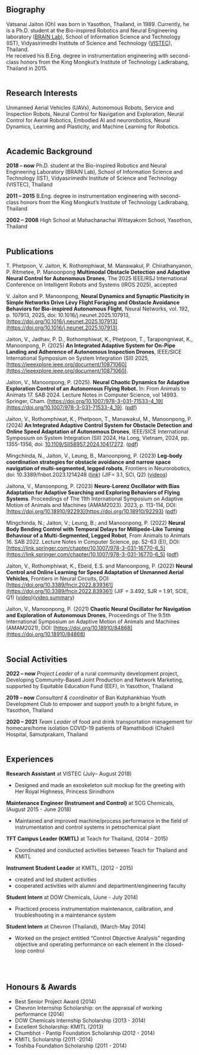 ## Biography

Vatsanai Jaiton (Oh) was born in Yasothon, Thailand, in 1989. Currently, he is a Ph.D. student at the Bio-inspired Robotics and Neural Engineering laboratory ([BRAIN Lab](https://brain.vistec.ac.th/)), School of Information Science and Technology (IST), Vidyasirimedhi Institute of Science and Technology ([VISTEC](https://www.vistec.ac.th/)), Thailand. <br>He received his B.Eng. degree in instrumentation engineering with second-class honors from the King Mongkut’s Institute of Technology Ladkrabang, Thailand in 2015.
<br> 
<br>   

## Research Interests
Unmanned Aerial Vehicles (UAVs), Autonomous Robots, Service and Inspection Robots, Neural Control for Navigation and Exploration, Neural Control for Aerial Robotics, Embodied AI and neurorobotics, Neural Dynamics, Learning and Plasticity, and Machine Learning for Robotics.
<br> 
<br>  

## Academic Background
**2018 – now**	  Ph.D. student at the Bio-inspired Robotics and Neural Engineering Laboratory (BRAIN Lab), School of Information Science and Technology (IST),   Vidyasirimedhi Institute of Science and Technology (VISTEC), Thailand

**2011 – 2015** 	B.Eng. degree in instrumentation engineering with second-class honors from the King Mongkut’s Institute of Technology Ladkrabang, Thailand

**2002 – 2008**	  High School at Mahachanachai Wittayakom School, Yasothon, Thailand
<br> 
<br>

## Publications
T. Phetpoon, V. Jaiton, K. Rothomphiwat, M. Manawakul, P. Chirathanyanon, P. Ritmetee, P. Manoonpong **Multimodal Obstacle Detection and Adaptive Neural Control for Autonomous Drones**, The 2025 IEEE/RSJ International Conference on Intelligent Robots and Systems (IROS 2025), accepted

V. Jaiton and P. Manoonpong, **Neural Dynamics and Synaptic Plasticity in Simple Networks Drive Lévy Flight Foraging and Obstacle Avoidance Behaviors for Bio-inspired Autonomous Flight**, Neural Networks, vol. 192, p. 107913, 2025, doi: 10.1016/j.neunet.2025.107913, [https://doi.org/10.1016/j.neunet.2025.107913](https://doi.org/10.1016/j.neunet.2025.107913).

Jaiton, V., Jadhav, P. D., Rothomphiwat, K., Phetpoon, T., Tarapongniwat, K., Manoonpong, P. (2025) **An Integrated Adaptive System for On-Pipe Landing and Adherence of Autonomous Inspection Drones**, IEEE/SICE International Symposium on System Integration (SII) 2025, [https://ieeexplore.ieee.org/document/10871060](https://ieeexplore.ieee.org/document/10871060).

Jaiton, V., Manoonpong, P. (2025). **Neural Chaotic Dynamics for Adaptive Exploration Control of an Autonomous Flying Robot.** In: From Animals to Animats 17. SAB 2024. Lecture Notes in Computer Science, vol 14993. Springer, Cham. [https://doi.org/10.1007/978-3-031-71533-4_19](https://doi.org/10.1007/978-3-031-71533-4_19). ([pdf](https://drive.google.com/file/d/15ob_XriJ8cXYuuio0lvAXAFUiANYRSo6/view?usp=sharing))

Jaiton, V., Rothomphiwat, K., Phetpoon, T., Manawakul, M., Manoonpong, P. (2024) **An Integrated Adaptive Control System for Obstacle Detection and Online Speed Adaptation of Autonomous Drones**, IEEE/SICE International Symposium on System Integration (SII) 2024, Ha Long, Vietnam, 2024, pp. 1355-1356, doi: [10.1109/SII58957.2024.10417272](10.1109/SII58957.2024.10417272). ([pdf](https://drive.google.com/file/d/1nccpGB7YxN5w6gzcRWySPT1dLUE14_Q2/view?usp=sharing))

Mingchinda, N., Jaiton, V., Leung, B., Manoonpong, P. (2023) **Leg-body coordination strategies for obstacle avoidance and narrow space navigation of multi-segmented, legged robots**, Frontiers in Neurorobotics, doi: 10.3389/fnbot.2023.1214248 ([link](https://www.frontiersin.org/articles/10.3389/fnbot.2023.1214248/full)) (JIF= 3.1, SCI, Q2) ([videos](https://www.youtube.com/watch?v=X0usS2ZIObI))

Jaitona, V., Manoonpong, P. (2023) **Neuro-Lorenz Oscillator with Bias Adaptation for Adaptive Searching and Exploring Behaviors of Flying Systems**. Proceedings of The 11th International Symposium on Adaptive Motion of Animals and Machines (AMAM2023). 2023, p. 113-114, DOI: [https://doi.org/10.18910/92293](https://doi.org/10.18910/92293) ([pdf](https://drive.google.com/file/d/1n3N4Znr5vu-5GHA94eHvYYL6qvIQF04A/view?usp=drive_link))

Mingchinda, N.; Jaiton, V.; Leung, B.; and Manoonpong, P. (2022) **Neural Body Bending Control with Temporal Delays for Millipede-Like Turning Behaviour of a Multi-Segmented, Legged Robot**, From Animals to Animats 16. SAB 2022. Lecture Notes in Computer Science, pp. 52-63 (EI), DOI: [https://link.springer.com/chapter/10.1007/978-3-031-16770-6_5](https://link.springer.com/chapter/10.1007/978-3-031-16770-6_5) ([pdf](https://drive.google.com/file/d/18Im2h0WLp__xJjqwxce6z8-O7YSE6Wk0/view?usp=sharing))

Jaiton, V., Rothomphiwat, K., Ebeid, E.S. and Manoonpong, P. (2022) **Neural Control and Online Learning for Speed Adaptation of Unmanned Aerial Vehicles**, Frontiers in Neural Circuits, DOI: [https://doi.org/10.3389/fncir.2022.839361](https://doi.org/10.3389/fncir.2022.839361) (JIF = 3.492, SJR = 1.91, SCIE, Q1) ([video](https://www.manoonpong.com/DSA/))([video summary](https://www.youtube.com/watch?v=gaLMzUNC324))

Jaiton, V., Manoonpong, P. (2021) **Chaotic Neural Oscillator for Navigation and Exploration of Autonomous Drones**, Proceedings of The 9.5th International Symposium on Adaptive Motion of Animals and Machines (AMAM2021), DOI: [https://doi.org/10.18910/84868](https://doi.org/10.18910/84868)
<br> 
<br>

## Social Activities
**2022 – now** 	*Project Leader* of a rural community development project, Developing Community-Based Joint Production and Network Marketing, supported by Equitable Education Fund (EEF), in Yasothon, Thailand

**2019 – now**	*Consultant & coordinator* of Ban Kutphankhiao Youth Development Club to empower and support youth to a bright future, in Yasothon, Thailand

**2020 – 2021** 	*Team Leader* of food and drink transportation management for homecare/home isolation COVID-19 patients of Ramathibodi (Chakri) Hospital, Samutprakarn, Thailand 
<br> 
<br>


## Experiences
**Research Assistant** at VISTEC (July– August 2018)
  - Designed and made an exoskeleton suit mockup for the greeting with Her Royal Highness, Princess Sirindhorn 
  
**Maintenance Engineer (Instrument and Control)** at SCG Chemicals, (August 2015 - June 2018)
  - Maintained and improved machine/process performance in the field of instrumentation and control systems in petrochemical plant  
  
**TFT Campus Leader (KMITL)** at Teach for Thailand, (2014 - 2015)
  - Coordinated and conducted activities between Teach for Thailand and KMITL
  
**Instrument Student Leader** at KMITL, (2012 - 2015)
  - created and led student activities
  - cooperated activities with alumni and department/engineering faculty
  
**Student Intern** at DOW Chemicals, (June - July 2014)
  - Practiced process instrumentation maintenance, calibration, and troubleshooting in a maintenance system
  
**Student Intern** at Chevron (Thailand), (March-May 2014)
  - Worked on the project entitled “Control Objective Analysis” regarding objective and operating performance on each element in the closed-loop control 
<br> 
<br>  

## Honours & Awards
- Best Senior Project Award (2014)
- Chevron Internship Scholarship: on the appraisal of working performance (2014)
- DOW Chemicals Internship Scholarship (2013 - 2014)
- Excellent Scholarship: KMITL (2013)
- Chumbhot - Pantip Foundation Scholarship (2012 - 2014)
- KMITL Scholarship (2011 -2014)
- Toshiba Foundation Scholarship (2011 - 2014)

 

